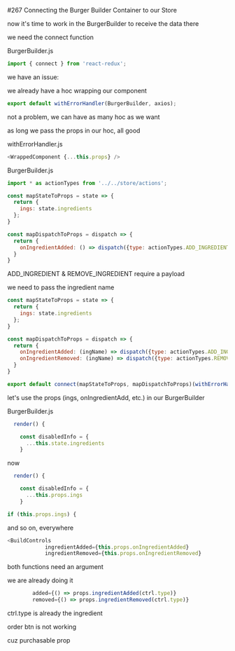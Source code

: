 #267 Connecting the Burger Builder Container to our Store

now it's time to work in the BurgerBuilder to receive the data there

we need the connect function

BurgerBuilder.js

```js
import { connect } from 'react-redux';
```

we have an issue:

we already have a hoc wrapping our component

```js
export default withErrorHandler(BurgerBuilder, axios);
```

not a problem, we can have as many hoc as we want

as long we pass the props in our hoc, all good

withErrorHandler.js

```js
<WrappedComponent {...this.props} />
```

BurgerBuilder.js

```js
import * as actionTypes from '../../store/actions';
```

```js
const mapStateToProps = state => {
  return {
    ings: state.ingredients
  };
}

const mapDispatchToProps = dispatch => {
  return {
    onIngredientAdded: () => dispatch({type: actionTypes.ADD_INGREDIENT})
  }
}
```

ADD_INGREDIENT & REMOVE_INGREDIENT require a payload

we need to pass the ingredient name

```js
const mapStateToProps = state => {
  return {
    ings: state.ingredients
  };
}

const mapDispatchToProps = dispatch => {
  return {
    onIngredientAdded: (ingName) => dispatch({type: actionTypes.ADD_INGREDIENT, ingredientName: ingName}),
    onIngredientRemoved: (ingName) => dispatch({type: actionTypes.REMOVE_INGREDIENT, ingredientName: ingName})
  }
}
```

```js
export default connect(mapStateToProps, mapDispatchToProps)(withErrorHandler(BurgerBuilder, axios));
```

let's use the props (ings, onIngredientAdd, etc.) in our BurgerBuilder

BurgerBuilder.js

```js
  render() {

    const disabledInfo = {
      ...this.state.ingredients
    }
```

now

```js
  render() {

    const disabledInfo = {
      ...this.props.ings
    }
```

```js
if (this.props.ings) {
```

and so on, everywhere

```js
<BuildControls 
            ingredientAdded={this.props.onIngredientAdded} 
            ingredientRemoved={this.props.onIngredientRemoved} 
```

both functions need an argument

we are already doing it

```js
        added={() => props.ingredientAdded(ctrl.type)}
        removed={() => props.ingredientRemoved(ctrl.type)}
```

ctrl.type is already the ingredient

order btn is not working

cuz purchasable prop



